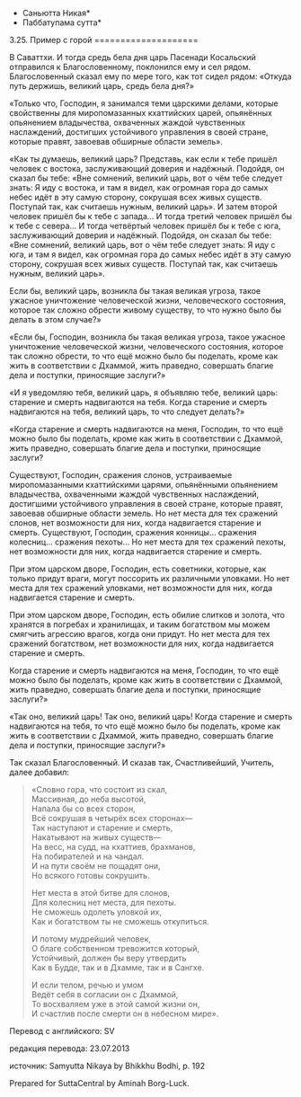 * Саньютта Никая*
* Паббатупама сутта*

3\.25\. Пример с горой
\=\=\=\=\=\=\=\=\=\=\=\=\=\=\=\=\=\=\=\=

В Саваттхи\. И тогда средь бела дня царь Пасенади Косальский отправился к Благословенному, поклонился ему и сел рядом\. Благословенный сказал ему по мере того, как тот сидел рядом: «Откуда путь держишь, великий царь, средь бела дня?»

«Только что, Господин, я занимался теми царскими делами, которые свойственны для миропомазанных кхаттийских царей, опьянённых опьянением владычества, охваченных жаждой чувственных наслаждений, достигших устойчивого управления в своей стране, которые правят, завоевав обширные области земель»\.

«Как ты думаешь, великий царь? Представь, как если к тебе пришёл человек с востока, заслуживающий доверия и надёжный\. Подойдя, он сказал бы тебе: «Вне сомнений, великий царь, вот о чём тебе следует знать: Я иду с востока, и там я видел, как огромная гора до самых небес идёт в эту самую сторону, сокрушая всех живых существ\. Поступай так, как считаешь нужным, великий царь»\. И затем второй человек пришёл бы к тебе с запада… И тогда третий человек пришёл бы к тебе с севера… И тогда четвёртый человек пришёл бы к тебе с юга, заслуживающий доверия и надёжный\. Подойдя, он сказал бы тебе: «Вне сомнений, великий царь, вот о чём тебе следует знать: Я иду с юга, и там я видел, как огромная гора до самых небес идёт в эту самую сторону, сокрушая всех живых существ\. Поступай так, как считаешь нужным, великий царь»\.

Если бы, великий царь, возникла бы такая великая угроза, такое ужасное уничтожение человеческой жизни, человеческого состояния, которое так сложно обрести живому существу, то что нужно было бы делать в этом случае?»

«Если бы, Господин, возникла бы такая великая угроза, такое ужасное уничтожение человеческой жизни, человеческого состояния, которое так сложно обрести, то что ещё можно было бы поделать, кроме как жить в соответствии с Дхаммой, жить праведно, совершать благие дела и поступки, приносящие заслуги?»

«И я уведомляю тебя, великий царь, я объявляю тебе, великий царь: старение и смерть надвигаются на тебя\. Когда старение и смерть надвигаются на тебя, великий царь, то что следует делать?»

«Когда старение и смерть надвигаются на меня, Господин, то что ещё можно было бы поделать, кроме как жить в соответствии с Дхаммой, жить праведно, совершать благие дела и поступки, приносящие заслуги?

Существуют, Господин, сражения слонов, устраиваемые миропомазанными кхаттийскими царями, опьянёнными опьянением владычества, охваченными жаждой чувственных наслаждений, достигшими устойчивого управления в своей стране, которые правят, завоевав обширные области земель\. Но нет места для тех сражений слонов, нет возможности для них, когда надвигается старение и смерть\. Существуют, Господин, сражения конницы… сражения колесниц… сражения пехоты… Но нет места для тех сражений пехоты, нет возможности для них, когда надвигается старение и смерть\.

При этом царском дворе, Господин, есть советники, которые, как только придут враги, могут поссорить их различными уловками\. Но нет места для тех сражений уловками, нет возможности для них, когда надвигается старение и смерть\.

При этом царском дворе, Господин, есть обилие слитков и золота, что хранятся в погребах и хранилищах, и таким богатством мы можем смягчить агрессию врагов, когда они придут\. Но нет места для тех сражений богатством, нет возможности для них, когда надвигается старение и смерть\.

Когда старение и смерть надвигаются на меня, Господин, то что ещё можно было бы поделать, кроме как жить в соответствии с Дхаммой, жить праведно, совершать благие дела и поступки, приносящие заслуги?»

«Так оно, великий царь\! Так оно, великий царь\! Когда старение и смерть надвигаются на тебя, то что ещё можно было бы поделать, кроме как жить в соответствии с Дхаммой, жить праведно, совершать благие дела и поступки, приносящие заслуги?»

Так сказал Благословенный\. И сказав так, Счастливейший, Учитель, далее добавил:

> «Словно гора, что состоит из скал,  
> Массивная, до неба высотой,  
> Напала бы со всех сторон,  
> Всё сокрушая в четырёх всех сторонах—  
> Так наступают и старение и смерть,  
> Накатывают на живых существ—  
> На весс, на судд, на кхаттиев, брахманов,  
> На побирателей и на чандал\.  
> И на пути своём не пощадят они,  
> Но всякого готовы сокрушить\.  
>   
> Нет места в этой битве для слонов,  
> Для колесниц нет места, для пехоты\.  
> Не сможешь одолеть уловкой их,  
> Как и богатством ты не сможешь откупиться\.  
>   
> И потому мудрейший человек,  
> О благе собственном тревожится который,  
> Устойчивый, должен бы веру утвердить  
> Как в Будде, так и в Дхамме, так и в Сангхе\.  
>   
> И если телом, речью и умом  
> Ведёт себя в согласии он с Дхаммой,  
> То восхваляем уже в этой самой жизни он,  
> И счастлив после смерти он в небесном мире»\.

Перевод с английского: SV

редакция перевода: 23\.07\.2013

источник: Samyutta Nikaya by Bhikkhu Bodhi, p\. 192

Prepared for SuttaCentral by Aminah Borg\-Luck\.
